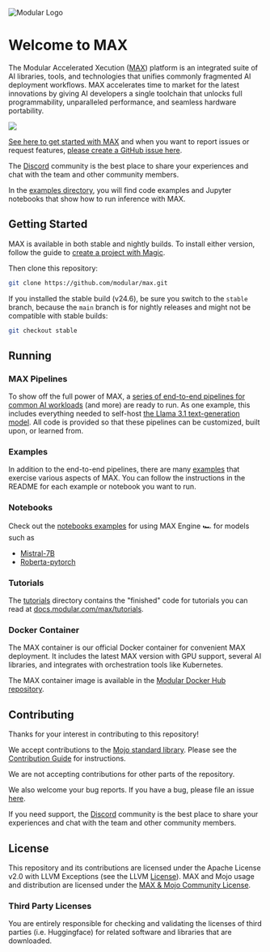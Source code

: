 ![Modular Logo](https://modular-assets.s3.amazonaws.com/images/modular_github_logo_bg.png)

# Welcome to MAX

The Modular Accelerated Xecution ([MAX](https://www.modular.com/max)) platform
is an integrated suite of AI libraries, tools, and technologies that unifies
commonly fragmented AI deployment workflows. MAX accelerates time to market
for the latest innovations by giving AI developers a single toolchain that
unlocks full programmability, unparalleled performance, and seamless hardware portability.

![](https://docs.modular.com/images/github/max-stack.png)

[See here to get started with MAX](https://docs.modular.com/max/get-started)
and when you want to report issues or request features,
[please create a GitHub issue here](https://github.com/modular/max/issues/new/choose).

The [Discord](https://discord.gg/modular) community is the best place to share
your experiences and chat with the team and other community members.

In the [examples directory](https://github.com/modular/max/tree/main/examples),
you will find code examples and Jupyter notebooks that show how to run inference
with MAX.

## Getting Started

MAX is available in both stable and nightly builds. To install either version,
follow the guide to [create a project with
Magic](https://docs.modular.com/max/create-project).

Then clone this repository:

```bash
git clone https://github.com/modular/max.git
```

If you installed the stable build (v24.6), be sure you switch to the `stable` branch,
because the `main` branch is for nightly releases and might not be compatible
with stable builds:

```bash
git checkout stable
```

## Running

### MAX Pipelines

To show off the full power of MAX, a
[series of end-to-end pipelines for common AI workloads](./src/max/pipelines/)
(and more) are ready to run. As one example, this includes everything needed to
self-host
[the Llama 3.1 text-generation model](./src/max/pipelines/architectures/llama3/).
All code is provided so that these pipelines can be customized, built upon, or
learned from.

### Examples

In addition to the end-to-end pipelines, there are many [examples](./examples/)
that exercise various aspects of MAX. You can follow the instructions in the
README for each example or notebook you want to run.

### Notebooks

Check out the [notebooks examples](./examples/notebooks/) for using MAX Engine
🏎️ for models such as

- [Mistral-7B](./examples/notebooks/mistral7b-python-onnx.ipynb)
- [Roberta-pytorch](./examples/notebooks/roberta-python-pytorch.ipynb)

### Tutorials

The [tutorials](./tutorials/) directory contains the "finished" code for
tutorials you can read at
[docs.modular.com/max/tutorials](https://docs.modular.com/max/tutorials).

### Docker Container

The MAX container is our official Docker container for convenient MAX deployment.
It includes the latest MAX version with GPU support, several AI libraries, and
integrates with orchestration tools like Kubernetes.

The MAX container image is available in the
[Modular Docker Hub repository](https://hub.docker.com/r/modular/max-openai-api/).

## Contributing

Thanks for your interest in contributing to this repository!

We accept contributions to the [Mojo standard library](./mojo).
Please see the [Contribution Guide](mojo/CONTRIBUTING.md) for instructions.

We are not accepting contributions for other parts of the repository.

We also welcome your bug reports.  If you have a bug, please file an issue
[here](https://github.com/modular/max/issues/new/choose).

If you need support, the [Discord](https://discord.gg/modular)
community is the best place to share your experiences and chat with
the team and other community members.

## License

This repository and its contributions are licensed under the Apache License
v2.0 with LLVM Exceptions (see the LLVM [License](https://llvm.org/LICENSE.txt)).
MAX and Mojo usage and distribution are licensed under the
[MAX & Mojo Community License](https://www.modular.com/legal/max-mojo-license).

### Third Party Licenses

You are entirely responsible for checking and validating the licenses of
third parties (i.e. Huggingface) for related software and libraries that are downloaded.
